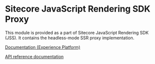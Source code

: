 # Sitecore JavaScript Rendering SDK Proxy

This module is provided as a part of Sitecore JavaScript Rendering SDK (JSS). It contains the headless-mode SSR proxy implementation.


[Documentation (Experience Platform)](https://doc.sitecore.com/xp/en/developers/hd/210/sitecore-headless-development/server-side-render-jss-apps-headlessly-using-the-jss-proxy.html)

[API reference documentation](/ref-docs/sitecore-jss-proxy/)
